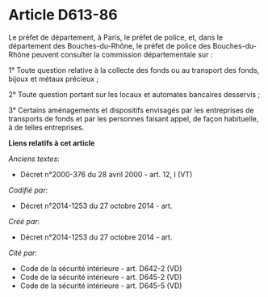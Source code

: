 # Article D613-86

Le préfet de département, à Paris, le préfet de police, et, dans le département des Bouches-du-Rhône, le préfet de police des
Bouches-du-Rhône peuvent consulter la commission départementale sur :

1° Toute question relative à la collecte des fonds ou au transport des fonds, bijoux et métaux précieux ;

2° Toute question portant sur les locaux et automates bancaires desservis ;

3° Certains aménagements et dispositifs envisagés par les entreprises de transports de fonds et par les personnes faisant
appel, de façon habituelle, à de telles entreprises.

**Liens relatifs à cet article**

_Anciens textes_:

  - Décret n°2000-376 du 28 avril 2000 - art. 12, I (VT)

_Codifié par_:

  - Décret n°2014-1253 du 27 octobre 2014 - art.

_Créé par_:

  - Décret n°2014-1253 du 27 octobre 2014 - art.

_Cité par_:

  - Code de la sécurité intérieure - art. D642-2 (VD)
  - Code de la sécurité intérieure - art. D645-2 (VD)
  - Code de la sécurité intérieure - art. D645-5 (VD)
